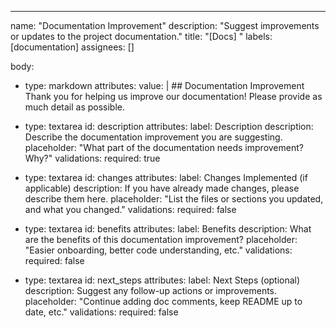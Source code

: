 ---
name: "Documentation Improvement"
description: "Suggest improvements or updates to the project documentation."
title: "[Docs] <brief description>"
labels: [documentation]
assignees: []

body:
  - type: markdown
    attributes:
      value: |
        ## Documentation Improvement
        Thank you for helping us improve our documentation! Please provide as much detail as possible.

  - type: textarea
    id: description
    attributes:
      label: Description
      description: Describe the documentation improvement you are suggesting.
      placeholder: "What part of the documentation needs improvement? Why?"
    validations:
      required: true

  - type: textarea
    id: changes
    attributes:
      label: Changes Implemented (if applicable)
      description: If you have already made changes, please describe them here.
      placeholder: "List the files or sections you updated, and what you changed."
    validations:
      required: false

  - type: textarea
    id: benefits
    attributes:
      label: Benefits
      description: What are the benefits of this documentation improvement?
      placeholder: "Easier onboarding, better code understanding, etc."
    validations:
      required: false

  - type: textarea
    id: next_steps
    attributes:
      label: Next Steps (optional)
      description: Suggest any follow-up actions or improvements.
      placeholder: "Continue adding doc comments, keep README up to date, etc."
    validations:
      required: false 